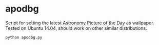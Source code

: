 # apodbg

Script for setting the latest [Astronomy Picture of the Day](http://apod.nasa.gov/apod/astropix.html) as wallpaper. Tested on Ubuntu 14.04, should work on other similar distributions.

```
python apodbg.py
```
